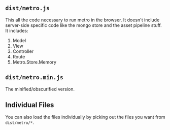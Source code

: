 ## `dist/metro.js`

This all the code necessary to run metro in the browser.  It doesn't include server-side specific code like the mongo store and the asset pipeline stuff.  It includes:

1. Model
2. View
3. Controller
4. Route
5. Metro.Store.Memory

## `dist/metro.min.js`

The minified/obscurified version.

## Individual Files

You can also load the files individually by picking out the files you want from `dist/metro/*`.
